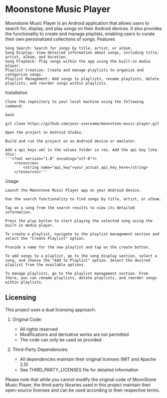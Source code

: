 # Moonstone Music Player

Moonstone Music Player is an Android application that allows users to search for, display, and play songs on their Android devices. It also provides the functionality to create and manage playlists, enabling users to curate their own personalized collections of songs.
Features

    Song Search: Search for songs by title, artist, or album.
    Song Display: View detailed information about songs, including title, artist, album, and duration.
    Song Playback: Play songs within the app using the built-in media player.
    Playlist Creation: Create and manage playlists to organize and categorize songs.
    Playlist Management: Add songs to playlists, rename playlists, delete playlists, and reorder songs within playlists.

Installation

    Clone the repository to your local machine using the following command:

    bash

    git clone https://github.com/your-username/moonstone-music-player.git

    Open the project in Android Studio.

    Build and run the project on an Android device or emulator.

    Add a api_keys.xml in the values folder in res. Add the api key like this:
    '''<?xml version="1.0" encoding="utf-8"?>
        <resources>
            <string name="api_key">your_actual_api_key_here</string>
        </resources>'''

Usage

    Launch the Moonstone Music Player app on your Android device.

    Use the search functionality to find songs by title, artist, or album.

    Tap on a song from the search results to view its detailed information.

    Press the play button to start playing the selected song using the built-in media player.

    To create a playlist, navigate to the playlist management section and select the "Create Playlist" option.

    Provide a name for the new playlist and tap on the create button.

    To add songs to a playlist, go to the song display section, select a song, and choose the "Add to Playlist" option. Select the desired playlist from the available options.

    To manage playlists, go to the playlist management section. From there, you can rename playlists, delete playlists, and reorder songs within playlists.


## Licensing

This project uses a dual licensing approach:

1. Original Code:
   - All rights reserved
   - Modifications and derivative works are not permitted
   - The code can only be used as provided

2. Third-Party Dependencies:
   - All dependencies maintain their original licenses (MIT and Apache 2.0)
   - See THIRD_PARTY_LICENSES file for detailed information

Please note that while you cannot modify the original code of MoonStone Music Player, 
the third-party libraries used in this project maintain their open-source licenses 
and can be used according to their respective terms.
